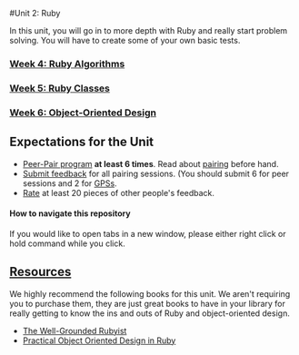 #Unit 2: Ruby

In this unit, you will go in to more depth with Ruby and really start problem solving. You will have to create some of your own basic tests.

### [Week 4: Ruby Algorithms](week-4/README.md)
### [Week 5: Ruby Classes](week-5/README.md)
### [Week 6: Object-Oriented Design](week-6/README.md)

## Expectations for the Unit

- [Peer-Pair program](https://github.com/Devbootcamp/phase-0-handbook/blob/master/peer-pairing-sessions.md) **at least 6 times**. Read about [pairing](https://github.com/Devbootcamp/phase-0-handbook/blob/master/pairing-in-phase-0.md) before hand.
- [Submit feedback](https://socrates.devbootcamp.com/feedback/new) for all pairing sessions. (You should submit 6 for peer sessions and 2 for [GPSs](https://github.com/Devbootcamp/phase-0-handbook/blob/master/guided-pairing-sessions.md).
- [Rate](https://socrates.devbootcamp.com/feedback) at least 20 pieces of other people's feedback.

#### How to navigate this repository
If you would like to open tabs in a new window, please either right click or hold command while you click.

## [Resources](https://github.com/Devbootcamp/phase-0-handbook/blob/master/resources.md)
We highly recommend the following books for this unit. We aren't requiring you to purchase them, they are just great books to have in your library for really getting to know the ins and outs of Ruby and object-oriented design.
- [The Well-Grounded Rubyist](http://www.manning.com/black2/)
- [Practical Object Oriented Design in Ruby](http://www.poodr.com/)
